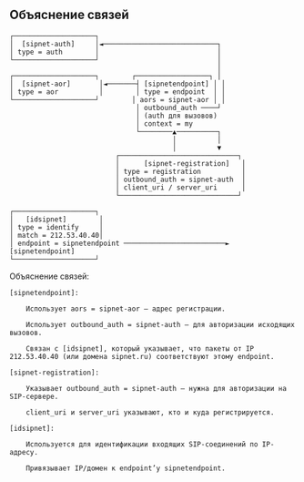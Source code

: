 ## Объяснение связей
```
┌────────────────────┐
│  [sipnet-auth]     │◄────────────────────────────┐
│ type = auth        │                             │
└────────────────────┘                             │
                                                   │
┌────────────────────┐        ┌──────────────────┐ │
│  [sipnet-aor]       │◄───────┤ [sipnetendpoint] │ │
│ type = aor          │        │ type = endpoint  │ │
└────────────────────┘        │ aors = sipnet-aor │ │
                               │ outbound_auth ────┘
                               │ (auth для вызовов)
                               │ context = my
                               └────────▲──────────┐
                                        │          │
                                        │          ▼
                          ┌─────────────────────────────┐
                          │      [sipnet-registration]   │
                          │ type = registration          │
                          │ outbound_auth = sipnet-auth  │
                          │ client_uri / server_uri      │
                          └─────────────────────────────┘

┌────────────────────┐
│   [idsipnet]        │
│ type = identify     │
│ match = 212.53.40.40│
│ endpoint = sipnetendpoint ─────────────────────────► [sipnetendpoint]
└────────────────────┘
```

Объяснение связей:

    [sipnetendpoint]:

        Использует aors = sipnet-aor — адрес регистрации.

        Использует outbound_auth = sipnet-auth — для авторизации исходящих вызовов.

        Связан с [idsipnet], который указывает, что пакеты от IP 212.53.40.40 (или домена sipnet.ru) соответствуют этому endpoint.

    [sipnet-registration]:

        Указывает outbound_auth = sipnet-auth — нужна для авторизации на SIP-сервере.

        client_uri и server_uri указывают, кто и куда регистрируется.

    [idsipnet]:

        Используется для идентификации входящих SIP-соединений по IP-адресу.

        Привязывает IP/домен к endpoint’у sipnetendpoint.


